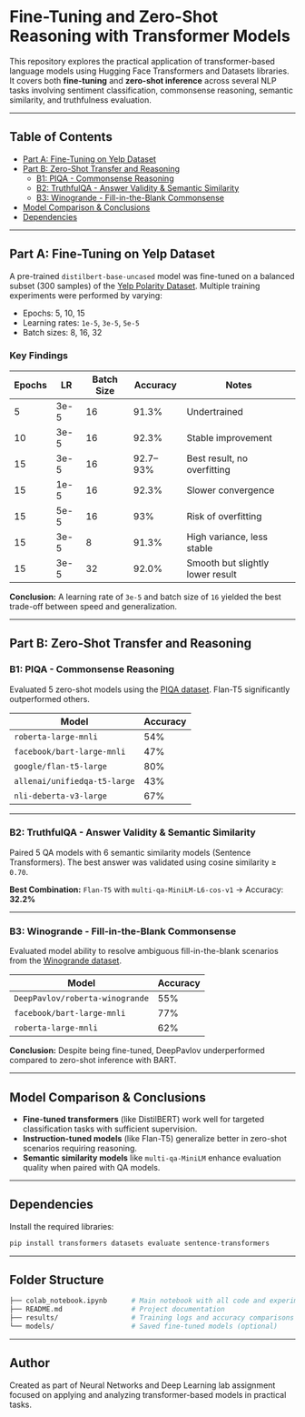 # Fine-Tuning and Zero-Shot Reasoning with Transformer Models

This repository explores the practical application of transformer-based language models using Hugging Face Transformers and Datasets libraries. It covers both **fine-tuning** and **zero-shot inference** across several NLP tasks involving sentiment classification, commonsense reasoning, semantic similarity, and truthfulness evaluation.

---

##  Table of Contents

- [Part A: Fine-Tuning on Yelp Dataset](#part-a-fine-tuning-on-yelp-dataset)
- [Part B: Zero-Shot Transfer and Reasoning](#part-b-zero-shot-transfer-and-reasoning)
  - [B1: PIQA - Commonsense Reasoning](#b1-piqa---commonsense-reasoning)
  - [B2: TruthfulQA - Answer Validity & Semantic Similarity](#b2-truthfulqa---answer-validity--semantic-similarity)
  - [B3: Winogrande - Fill-in-the-Blank Commonsense](#b3-winogrande---fill-in-the-blank-commonsense)
- [ Model Comparison & Conclusions](#model-comparison--conclusions)
- [ Dependencies](#dependencies)

---

## Part A: Fine-Tuning on Yelp Dataset

A pre-trained `distilbert-base-uncased` model was fine-tuned on a balanced subset (300 samples) of the [Yelp Polarity Dataset](https://huggingface.co/datasets/yelp_polarity). Multiple training experiments were performed by varying:

- Epochs: 5, 10, 15
- Learning rates: `1e-5`, `3e-5`, `5e-5`
- Batch sizes: 8, 16, 32

###   Key Findings

| Epochs | LR    | Batch Size | Accuracy | Notes                             |
|--------|-------|------------|----------|-----------------------------------|
| 5      | 3e-5  | 16         | 91.3%    | Undertrained                      |
| 10     | 3e-5  | 16         | 92.3%    | Stable improvement                |
| 15     | 3e-5  | 16         | 92.7–93% | Best result, no overfitting       |
| 15     | 1e-5  | 16         | 92.3%    | Slower convergence                |
| 15     | 5e-5  | 16         | 93%      | Risk of overfitting               |
| 15     | 3e-5  | 8          | 91.3%    | High variance, less stable        |
| 15     | 3e-5  | 32         | 92.0%    | Smooth but slightly lower result  |

**Conclusion:** A learning rate of `3e-5` and batch size of `16` yielded the best trade-off between speed and generalization.

---

## Part B: Zero-Shot Transfer and Reasoning

### B1: PIQA - Commonsense Reasoning

Evaluated 5 zero-shot models using the [PIQA dataset](https://huggingface.co/datasets/piqa). Flan-T5 significantly outperformed others.

| Model                          | Accuracy |
|--------------------------------|----------|
| `roberta-large-mnli`          | 54%      |
| `facebook/bart-large-mnli`    | 47%      |
| `google/flan-t5-large`        | 80%      |
| `allenai/unifiedqa-t5-large`  | 43%      |
| `nli-deberta-v3-large`        | 67%      |

---

### B2: TruthfulQA - Answer Validity & Semantic Similarity

Paired 5 QA models with 6 semantic similarity models (Sentence Transformers). The best answer was validated using cosine similarity ≥ `0.70`.

**Best Combination:** `Flan-T5` with `multi-qa-MiniLM-L6-cos-v1` → Accuracy: **32.2%**

---

### B3: Winogrande - Fill-in-the-Blank Commonsense

Evaluated model ability to resolve ambiguous fill-in-the-blank scenarios from the [Winogrande dataset](https://huggingface.co/datasets/winogrande).

| Model                             | Accuracy |
|----------------------------------|----------|
| `DeepPavlov/roberta-winogrande`  | 55%      |
| `facebook/bart-large-mnli`       | 77%      |
| `roberta-large-mnli`             | 62%      |

**Conclusion:** Despite being fine-tuned, DeepPavlov underperformed compared to zero-shot inference with BART.

---

## Model Comparison & Conclusions

- **Fine-tuned transformers** (like DistilBERT) work well for targeted classification tasks with sufficient supervision.
- **Instruction-tuned models** (like Flan-T5) generalize better in zero-shot scenarios requiring reasoning.
- **Semantic similarity models** like `multi-qa-MiniLM` enhance evaluation quality when paired with QA models.

---

##   Dependencies

Install the required libraries:

```bash
pip install transformers datasets evaluate sentence-transformers
```
---
##  Folder Structure
```bash
├── colab_notebook.ipynb      # Main notebook with all code and experiments
├── README.md                 # Project documentation
├── results/                  # Training logs and accuracy comparisons
└── models/                   # Saved fine-tuned models (optional)
```
---
## Author
Created as part of Neural Networks and Deep Learning lab assignment focused on applying and analyzing transformer-based models in practical tasks.

